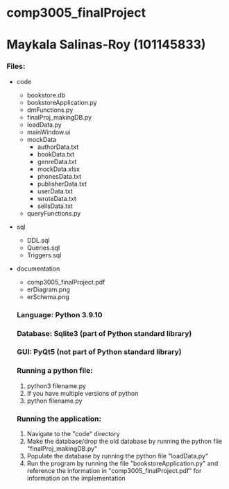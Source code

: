 # comp3005_finalProject
# Maykala Salinas-Roy (101145833)

### Files:
- code  
  - bookstore.db  
  - bookstoreApplication.py  
  - dmFunctions.py  
  - finalProj_makingDB.py  
  - loadData.py  
  - mainWindow.ui
  - mockData
    - authorData.txt
    - bookData.txt
    - genreData.txt
    - mockData.xlsx
    - phonesData.txt
    - publisherData.txt
    - userData.txt
    - wroteData.txt
    - sellsData.txt
  - queryFunctions.py
- sql
  - DDL.sql
  - Queries.sql
  - Triggers.sql
- documentation
  - comp3005_finalProject.pdf
  - erDiagram.png
  - erSchema.png
  
  ### Language: Python 3.9.10
  
  ### Database: Sqlite3 (part of Python standard library)
  
  ### GUI: PyQt5 (not part of Python standard library)
  
  ### Running a python file: 
  1. python3 filename.py
    1. If you have multiple versions of python
  2. python filename.py
  
  ### Running the application:
  1. Navigate to the "code" directory
  2. Make the database/drop the old database by running the python file "finalProj_makingDB.py"
  3. Populate the database by running the python file "loadData.py"
  4. Run the program by running the file "bookstoreApplication.py" and reference the information in "comp3005_finalProject.pdf" 
  for information on the implementation
      
